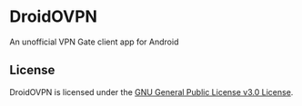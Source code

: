 DroidOVPN
======

An unofficial VPN Gate client app for Android

License
-------

DroidOVPN is licensed under the [GNU General Public License v3.0 License](https://www.gnu.org/licenses/gpl.html).
